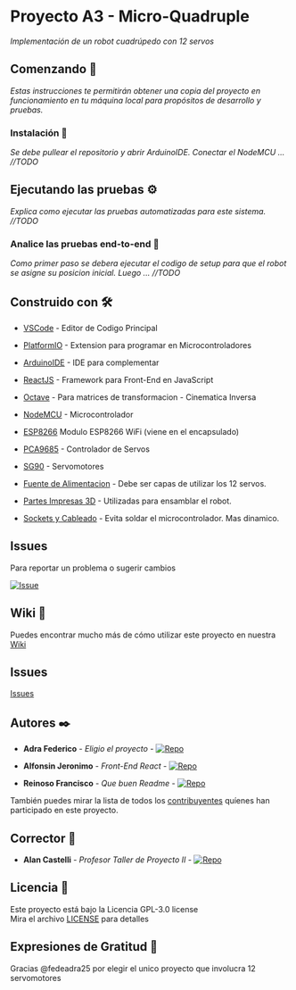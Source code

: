 # Proyecto A3 - Micro-Quadruple

_Implementación de un robot cuadrúpedo con 12 servos_

## Comenzando 🚀

_Estas instrucciones te permitirán obtener una copia del proyecto en funcionamiento en tu máquina local para propósitos de desarrollo y pruebas._

### Instalación 🔧

_Se debe pullear el repositorio y abrir ArduinoIDE. Conectar el NodeMCU ... //TODO_


## Ejecutando las pruebas ⚙️

_Explica como ejecutar las pruebas automatizadas para este sistema. //TODO_

### Analice las pruebas end-to-end 🔩

_Como primer paso se debera ejecutar el codigo de setup para que el robot se asigne su posicion inicial. Luego ... //TODO_

## Construido con 🛠️

* [VSCode](https://code.visualstudio.com/) - Editor de Codigo Principal
* [PlatformIO](https://platformio.org/) - Extension para programar en Microcontroladores
* [ArduinoIDE](https://www.arduino.cc/en/software) - IDE para complementar
* [ReactJS](https://es.reactjs.org/) - Framework para Front-End en JavaScript
* [Octave](https://octave.org/) - Para matrices de transformacion - Cinematica Inversa

* [NodeMCU](https://www.esploradores.com/wp-content/uploads/2016/08/PINOUT-NodeMCU-1_1.8.png) - Microcontrolador
* [ESP8266](https://www.espressif.com/sites/default/files/documentation/0a-esp8266ex_datasheet_en.pdf) Modulo ESP8266 WiFi (viene en el encapsulado)
* [PCA9685](https://pdf1.alldatasheet.com/datasheet-pdf/view/293576/NXP/PCA9685.html) - Controlador de Servos
* [SG90](https://www.towerpro.com.tw/product/sg90-7/) - Servomotores
* [Fuente de Alimentacion]() - Debe ser capas de utilizar los 12 servos.
* [Partes Impresas 3D](https://www.instructables.com/Arduino-Powered-Micro-Quadruped/) - Utilizadas para ensamblar el robot.
* [Sockets y Cableado]() - Evita soldar el microcontrolador. Mas dinamico.

## Issues

Para reportar un problema o sugerir cambios

 [![Issue](https://badgen.net/badge/icon/issues?icon=github&label)](https://github.com/tpII/2022-A.3-Micro-Quadruple/issues)

## Wiki 📖

Puedes encontrar mucho más de cómo utilizar este proyecto en nuestra [Wiki](https://github.com/tpII/2022-A.3-Micro-Quadruple/wiki)


## Issues

[Issues](https://github.com/tpII/2022-A.3-Micro-Quadruple/wiki)

## Autores ✒️

* **Adra Federico** - *Eligio el proyecto* - [![Repo](https://badgen.net/badge/icon/fedeadra25?icon=github&label)](https://github.com/fedeadra25)

* **Alfonsin Jeronimo** - *Front-End React* - [![Repo](https://badgen.net/badge/icon/JeroAlfonsin?icon=github&label)](https://github.com/jeroalfonsin)
  
*  **Reinoso Francisco** - *Que buen Readme* - [![Repo](https://badgen.net/badge/icon/reinosofrancisco?icon=github&label)](https://github.com/reinosofrancisco)

También puedes mirar la lista de todos los [contribuyentes](https://github.com/tpII/2022-A.3-Micro-Quadruple/contributors) quíenes han participado en este proyecto. 

## Corrector 📌

* **Alan Castelli** - *Profesor Taller de Proyecto II* - [![Repo](https://badgen.net/badge/icon/aCastalli95?icon=github&label)](https://github.com/aCastelli95)

## Licencia 📄

Este proyecto está bajo la Licencia  GPL-3.0 license <br>
Mira el archivo [LICENSE](LICENSE) para detalles

## Expresiones de Gratitud 🎁

Gracias @fedeadra25 por elegir el unico proyecto que involucra 12 servomotores